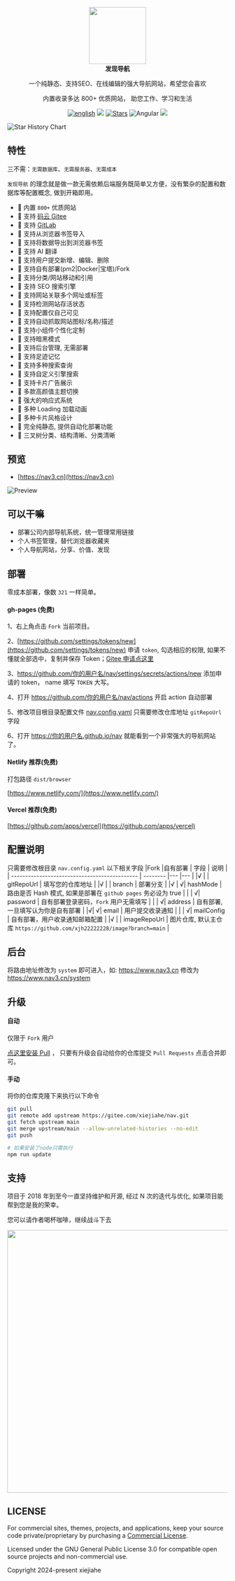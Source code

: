 <p align="center">
  <a href="https://nav3.cn/?g">
    <img src="https://gcore.jsdelivr.net/gh/xjh22222228/public@gh-pages/nav/logo.svg" width="130" />
  </a>
  <br />
  <b>发现导航</b>
  <p align="center">一个纯静态、支持SEO、在线编辑的强大导航网站，希望您会喜欢</p>
  <p align="center">内置收录多达 800+ 优质网站， 助您工作、学习和生活</p>
  <p align="center">
    <a href="README_EN.md"><img alt="english" src="https://img.shields.io/static/v1.svg?label=&message=English&style=flat-square&color=ff5000"></a>
    <img src="https://img.shields.io/github/v/release/xjh22222228/nav" />
    <a href="https://github.com/xjh22222228/nav/stargazers"><img src="https://img.shields.io/github/stars/xjh22222228/nav" alt="Stars"/></a>
    <img alt="Angular" src="https://img.shields.io/static/v1.svg?label=&message=Angular&style=flat-square&color=C82B38">
    <img src="https://img.shields.io/github/license/xjh22222228/nav" />
  </p>
</p>

<picture>
  <source
    media="(prefers-color-scheme: dark)"
    srcset="
      https://api.star-history.com/svg?repos=xjh22222228/nav&type=Date&theme=dark
    "
  />
  <source
    media="(prefers-color-scheme: light)"
    srcset="
      https://api.star-history.com/svg?repos=xjh22222228/nav&type=Date
    "
  />
  <img
    alt="Star History Chart"
    src="https://api.star-history.com/svg?repos=xjh22222228/nav&type=Date"
  />
</picture>

## 特性

三不需：`无需数据库`、`无需服务器`、`无需成本`

`发现导航` 的理念就是做一款无需依赖后端服务既简单又方便，没有繁杂的配置和数据库等配置概念, 做到开箱即用。

- 🍰 内置 `800+` 优质网站
- 🍰 支持 [码云 Gitee](https://gitee.com/xiejiahe/nav)
- 🍰 支持 [GitLab](https://gitlab.com/xjh22222228/nav)
- 🍰 支持从浏览器书签导入
- 🍰 支持将数据导出到浏览器书签
- 🍰 支持 AI 翻译
- 🍰 支持用户提交新增、编辑、删除
- 🍰 支持自有部署(pm2|Docker|宝塔)/Fork
- 🍰 支持分类/网站移动和引用
- 🍰 支持 SEO 搜索引擎
- 🍰 支持网站关联多个网址或标签
- 🍰 支持检测网站存活状态
- 🍰 支持配置仅自己可见
- 🍰 支持自动抓取网站图标/名称/描述
- 🍰 支持小组件个性化定制
- 🍰 支持暗黑模式
- 🍰 支持后台管理, 无需部署
- 🍰 支持足迹记忆
- 🍰 支持多种搜索查询
- 🍰 支持自定义引擎搜索
- 🍰 支持卡片广告展示
- 🍰 多款高颜值主题切换
- 🍰 强大的响应式系统
- 🍰 多种 Loading 加载动画
- 🍰 多种卡片风格设计
- 🍰 完全纯静态, 提供自动化部署功能
- 🍰 三叉树分类、结构清晰、分类清晰

## 预览

- [https://nav3.cn](https://nav3.cn)

![Preview](https://gcore.jsdelivr.net/gh/xjh22222228/public@gh-pages/nav/preview.gif)

## 可以干嘛

- 部署公司内部导航系统，统一管理常用链接
- 个人书签管理，替代浏览器收藏夹
- 个人导航网站，分享、价值、发现

## 部署

零成本部署，像数 `321` 一样简单。

#### gh-pages (免费)

1、右上角点击 `Fork` 当前项目。

2、[https://github.com/settings/tokens/new](https://github.com/settings/tokens/new) 申请 `token`, 勾选相应的权限, 如果不懂就全部选中，复制并保存 Token；[Gitee 申请点这里](https://gitee.com/profile/personal_access_tokens/new)

3、https://github.com/你的用户名/nav/settings/secrets/actions/new 添加申请的 token， name 填写 `TOKEN` 大写。

4、打开 https://github.com/你的用户名/nav/actions 开启 action 自动部署

5、修改项目根目录配置文件 [nav.config.yaml](nav.config.yaml) 只需要修改仓库地址 `gitRepoUrl` 字段

6、打开 https://你的用户名.github.io/nav 就能看到一个非常强大的导航网站了。

#### Netlify 推荐(免费)

打包路径 `dist/browser`

[https://www.netlify.com/](https://www.netlify.com/)

#### Vercel 推荐(免费)

[https://github.com/apps/vercel](https://github.com/apps/vercel)

## 配置说明

只需要修改根目录 `nav.config.yaml` 以下相关字段
|Fork |自有部署 | 字段 | 说明 |
| --------------------------------------------- | -------- |--- |--- |
|√ | | gitRepoUrl | 填写您的仓库地址 |
|√ | | branch | 部署分支 |
|√ | √| hashMode | 路由是否 Hash 模式, 如果是部署在 `github pages` 务必设为 true |
| | √| password | 自有部署登录密码，`Fork` 用户无需填写 |
| | √| address | 自有部署, 一旦填写认为你是自有部署 |
|√| √| email | 用户提交收录通知 |
| | √| mailConfig | 自有部署，用户收录通知邮箱配置 |
|√ | | imageRepoUrl | 图片仓库, 默认主仓库 `https://github.com/xjh22222228/image?branch=main` |

## 后台

将路由地址修改为 `system` 即可进入，如: https://www.nav3.cn 修改为 https://www.nav3.cn/system

## 升级

#### 自动

仅限于 `Fork` 用户

[点这里安装 Pull](https://github.com/apps/pull) ， 只要有升级会自动给你的仓库提交 `Pull Requests` 点击合并即可。

#### 手动

将你的仓库克隆下来执行以下命令

```bash
git pull
git remote add upstream https://gitee.com/xiejiahe/nav.git
git fetch upstream main
git merge upstream/main --allow-unrelated-histories --no-edit
git push

# 如果安装了node只需执行
npm run update
```

## 支持

项目于 2018 年到至今一直坚持维护和开源, 经过 N 次的迭代与优化, 如果项目能帮到您是我的荣幸。

您可以请作者喝杯咖啡，继续战斗下去

<img src="https://gcore.jsdelivr.net/gh/xjh22222228/public@gh-pages/img/32.png" width="600">

## LICENSE

For commercial sites, themes, projects, and applications, keep your source code private/proprietary by purchasing a [Commercial License](https://official.nav3.cn/pricing).

Licensed under the GNU General Public License 3.0 for compatible open source projects and non-commercial use.

Copyright 2024-present xiejiahe
